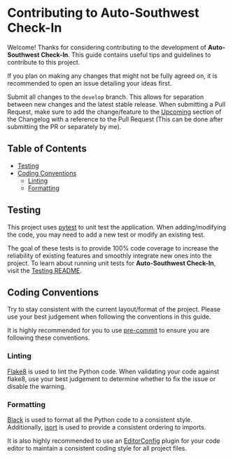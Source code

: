 # Contributing to Auto-Southwest Check-In
Welcome! Thanks for considering contributing to the development of **Auto-Southwest Check-In**. This guide contains useful tips and guidelines
to contribute to this project.

If you plan on making any changes that might not be fully agreed on, it is recommended to open an issue detailing your ideas first.

Submit all changes to the `develop` branch. This allows for separation between new changes and the latest stable release. When submitting a
Pull Request, make sure to add the change/feature to the [Upcoming](CHANGELOG.md#upcoming) section of the Changelog with a reference to the
Pull Request (This can be done after submitting the PR or separately by me).

## Table of Contents
- [Testing](#testing)
- [Coding Conventions](#coding-conventions)
    * [Linting](#linting)
    * [Formatting](#formatting)

## Testing
This project uses [pytest][0] to unit test the application. When adding/modifying the code, you may need to add a new test or modify an existing test.

The goal of these tests is to provide 100% code coverage to increase the reliability of existing features and smoothly integrate new ones into the project.
To learn about running unit tests for **Auto-Southwest Check-In**, visit the [Testing README](tests/README.md).

## Coding Conventions
Try to stay consistent with the current layout/format of the project. Please use your best judgement when following the conventions in this guide.

It is highly recommended for you to use [pre-commit][1] to ensure you are following these conventions.

### Linting
[Flake8][2] is used to lint the Python code. When validating your code against flake8, use your best judgement to determine whether to fix
the issue or disable the warning.

### Formatting
[Black][3] is used to format all the Python code to a consistent style. Additionally, [isort][4] is used to provide a consistent ordering to imports.

It is also highly recommended to use an [EditorConfig][5] plugin for your code editor to maintain a consistent coding style for all project files.

[0]: https://docs.pytest.org
[1]: https://pre-commit.com
[2]: https://flake8.pycqa.org/en/latest
[3]: https://black.readthedocs.io/en/stable
[4]: https://pycqa.github.io/isort/
[5]: https://editorconfig.org/
